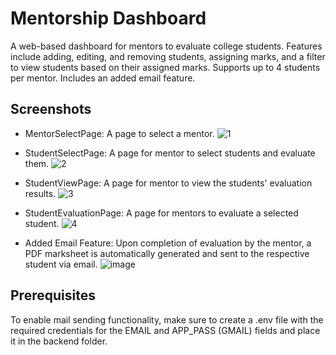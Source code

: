 # Mentorship Dashboard

A web-based dashboard for mentors to evaluate college students. Features include adding, editing, and removing students, assigning marks, and a filter to view students based on their assigned marks. Supports up to 4 students per mentor. Includes an added email feature.

## Screenshots

* MentorSelectPage: A page to select a mentor.
![1](https://user-images.githubusercontent.com/64316945/233101274-b08ea853-9cc5-4320-b519-48d4eaea0683.PNG)

* StudentSelectPage: A page for mentor to select students and evaluate them.
![2](https://user-images.githubusercontent.com/64316945/233101287-b6de5aa5-36d1-44fe-9f3f-ed1aed847f1e.PNG)

* StudentViewPage: A page for mentor to view the students' evaluation results.
![3](https://user-images.githubusercontent.com/64316945/233101295-e69df7a4-d78f-4bed-9bcf-97a34e387a88.PNG)

* StudentEvaluationPage: A page for mentors to evaluate a selected student.
![4](https://user-images.githubusercontent.com/64316945/233101301-4448f54d-bd1c-4a4a-8491-14f28958c33e.PNG)

* Added Email Feature: Upon completion of evaluation by the mentor, a PDF marksheet is automatically generated and sent to the respective student via email.
![image](https://user-images.githubusercontent.com/64316945/233103158-f3573f97-02a6-4735-97c5-f120cf100403.png)

## Prerequisites

To enable mail sending functionality, make sure to create a .env file with the required credentials for the EMAIL and APP_PASS (GMAIL) fields and place it in the backend folder.
